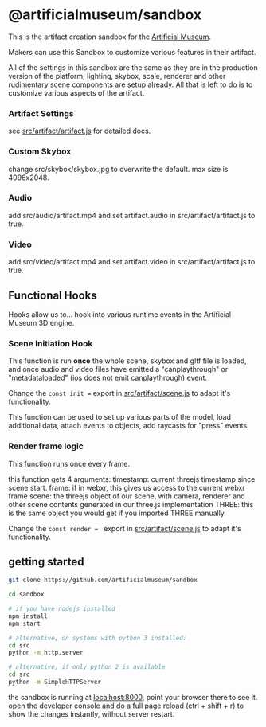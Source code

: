 # @artificialmuseum/sandbox

This is the artifact creation sandbox for the [Artificial Museum](https://artificialmuseum.com).

Makers can use this Sandbox to customize various features in their artifact.

All of the settings in this sandbox are the same as they are in the production version of the platform,
lighting, skybox, scale, renderer and other rudimentary scene components are setup already.
All that is left to do is to customize various aspects of the artifact.

### Artifact Settings
see [src/artifact/artifact.js](https://github.com/artificialmuseum/sandbox/blob/master/src/artifact/artifact.js) for detailed docs.

### Custom Skybox
change src/skybox/skybox.jpg to overwrite the default. max size is 4096x2048.

### Audio
add src/audio/artifact.mp4 and set artifact.audio in src/artifact/artifact.js to true.

### Video
add src/video/artifact.mp4 and set artifact.video in src/artifact/artifact.js to true.

## Functional Hooks

Hooks allow us to... hook into various runtime events in the Artificial Museum 3D engine.

### Scene Initiation Hook

This function is run **once** the whole scene, skybox and gltf file is loaded,
and once audio and video files have emitted a "canplaythrough" or "metadataloaded" (ios does not emit canplaythrough) event.

Change the `const init =` export in
[src/artifact/scene.js](https://github.com/artificialmuseum/sandbox/blob/master/src/artifact/scene.js)
to adapt it's functionality.

This function can be used to set up various parts of the model, load additional data, attach events to objects, add raycasts for "press" events.

### Render frame logic

This function runs once every frame.

this function gets 4 arguments:
timestamp: current threejs timestamp since scene start.
frame: if in webxr, this gives us access to the current webxr frame
scene: the threejs object of our scene, with camera, renderer and other scene contents generated in our three.js implementation
THREE: this is the same object you would get if you imported THREE manually.

Change the `const render = ` export in
[src/artifact/scene.js](https://github.com/artificialmuseum/sandbox/blob/master/src/artifact/scene.js)
to adapt it's functionality.

## getting started

```bash
git clone https://github.com/artificialmuseum/sandbox

cd sandbox

# if you have nodejs installed
npm install
npm start

# alternative, on systems with python 3 installed:
cd src
python -m http.server

# alternative, if only python 2 is available
cd src
python -m SimpleHTTPServer
```

the sandbox is running at [localhost:8000](http://localhost:8000), point your browser there to see it.
open the developer console and do a full page reload (ctrl + shift + r)
to show the changes instantly, without server restart.

